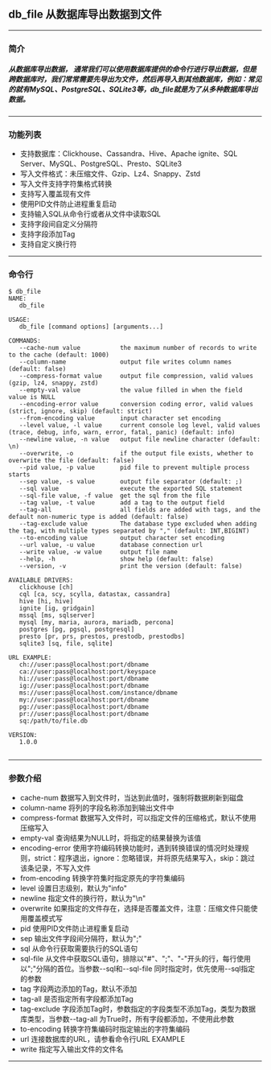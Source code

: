## db_file 从数据库导出数据到文件
---

### 简介 
##### 从数据库导出数据， 通常我们可以使用数据库提供的命令行进行导出数据，但是跨数据库时，我们常常需要先导出为文件，然后再导入到其他数据库，例如：常见的就有MySQL、PostgreSQL、SQLite3等，db_file就是为了从多种数据库导出数据。


---
### 功能列表
- 支持数据库：Clickhouse、Cassandra、Hive、Apache ignite、SQL Server、MySQL、PostgreSQL、Presto、SQLite3
- 写入文件格式：未压缩文件、Gzip、Lz4、Snappy、Zstd
- 写入文件支持字符集格式转换
- 支持写入覆盖现有文件
- 使用PID文件防止进程重复启动
- 支持输入SQL从命令行或者从文件中读取SQL
- 支持字段间自定义分隔符
- 支持字段添加Tag
- 支持自定义换行符

---

### 命令行
```
$ db_file 
NAME:
   db_file

USAGE:
   db_file [command options] [arguments...]
   
COMMANDS:
   --cache-num value           the maximum number of records to write to the cache (default: 1000)
   --column-name               output file writes column names (default: false)
   --compress-format value     output file compression, valid values (gzip, lz4, snappy, zstd)
   --empty-val value           the value filled in when the field value is NULL
   --encoding-error value      conversion coding error, valid values (strict, ignore, skip) (default: strict)
   --from-encoding value       input character set encoding
   --level value, -l value     current console log level, valid values (trace, debug, info, warn, error, fatal, panic) (default: info)
   --newline value, -n value   output file newline character (default: \n)
   --overwrite, -o             if the output file exists, whether to overwrite the file (default: false)
   --pid value, -p value       pid file to prevent multiple process starts
   --sep value, -s value       output file separator (default: ;)
   --sql value                 execute the exported SQL statement
   --sql-file value, -f value  get the sql from the file
   --tag value, -t value       add a tag to the output field
   --tag-all                   all fields are added with tags, and the default non-numeric type is added (default: false)
   --tag-exclude value         The database type excluded when adding the tag, with multiple types separated by "," (default: INT,BIGINT)
   --to-encoding value         output character set encoding
   --url value, -u value       database connection url
   --write value, -w value     output file name
   --help, -h                  show help (default: false)
   --version, -v               print the version (default: false)
   
AVAILABLE DRIVERS:
   clickhouse [ch]
   cql [ca, scy, scylla, datastax, cassandra]
   hive [hi, hive]
   ignite [ig, gridgain]
   mssql [ms, sqlserver]
   mysql [my, maria, aurora, mariadb, percona]
   postgres [pg, pgsql, postgresql]
   presto [pr, prs, prestos, prestodb, prestodbs]
   sqlite3 [sq, file, sqlite]

URL EXAMPLE:
   ch://user:pass@localhost:port/dbname
   ca://user:pass@localhost:port/keyspace
   hi://user:pass@localhost:port/dbname
   ig://user:pass@localhost:port/dbname
   ms://user:pass@localhost.com/instance/dbname
   my://user:pass@localhost:port/dbname
   pg://user:pass@localhost:port/dbname
   pr://user:pass@localhost:port/dbname
   sq:/path/to/file.db

VERSION:
   1.0.0
   
```

---

### 参数介绍
- cache-num 数据写入到文件时，当达到此值时，强制将数据刷新到磁盘
- column-name 将列的字段名称添加到输出文件中
- compress-format 数据写入文件时，可以指定文件的压缩格式，默认不使用压缩写入
- empty-val 查询结果为NULL时，将指定的结果替换为该值
- encoding-error 使用字符编码转换功能时，遇到转换错误的情况时处理规则，strict：程序退出，ignore：忽略错误，并将原先结果写入，skip：跳过该条记录，不写入文件
- from-encoding 转换字符集时指定原先的字符集编码
- level 设置日志级别，默认为"info"
- newline 指定文件的换行符，默认为"\n"
- overwrite 如果指定的文件存在，选择是否覆盖文件，注意：压缩文件只能使用覆盖模式写
- pid 使用PID文件防止进程重复启动
- sep 输出文件字段间分隔符，默认为";"
- sql 从命令行获取需要执行的SQL语句
- sql-file 从文件中获取SQL语句，排除以"#"、";"、"-"开头的行，每行使用以";"分隔的首位。当参数--sql和--sql-file 同时指定时，优先使用--sql指定的参数
- tag 字段两边添加的Tag，默认不添加
- tag-all 是否指定所有字段都添加Tag
- tag-exclude 字段添加Tag时，参数指定的字段类型不添加Tag，类型为数据库类型，当参数--tag-all 为True时，所有字段都添加，不使用此参数
- to-encoding 转换字符集编码时指定输出的字符集编码
- url 连接数据库的URL，请参看命令行URL EXAMPLE
- write 指定写入输出文件的文件名
---
